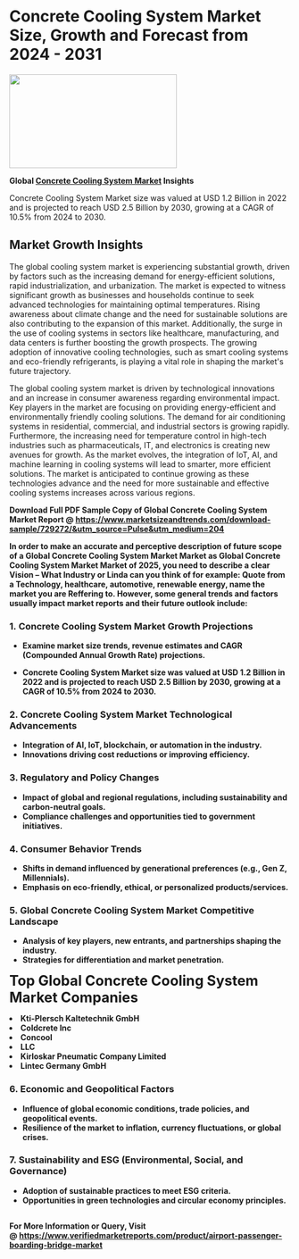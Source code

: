 <H1>Concrete Cooling System Market Size, Growth and Forecast from 2024 - 2031</H1><img class="aligncenter size-medium wp-image-584254" src="https://thirdeyenews.in/wp-content/uploads/2024/09/Global-Market-Research-300x168.jpeg" alt="" width="300" height="168" /><p><strong>Global&nbsp;<a href="https://www.marketsizeandtrends.com/download-sample/729272/&amp;utm_source=Pulse&amp;utm_medium=204">Concrete Cooling System Market</a> Insights</strong></p><p>Concrete Cooling System Market size was valued at USD 1.2 Billion in 2022 and is projected to reach USD 2.5 Billion by 2030, growing at a CAGR of 10.5% from 2024 to 2030.</p><p><h2>Market Growth Insights</h2> <p>The global cooling system market is experiencing substantial growth, driven by factors such as the increasing demand for energy-efficient solutions, rapid industrialization, and urbanization. The market is expected to witness significant growth as businesses and households continue to seek advanced technologies for maintaining optimal temperatures. Rising awareness about climate change and the need for sustainable solutions are also contributing to the expansion of this market. Additionally, the surge in the use of cooling systems in sectors like healthcare, manufacturing, and data centers is further boosting the growth prospects. The growing adoption of innovative cooling technologies, such as smart cooling systems and eco-friendly refrigerants, is playing a vital role in shaping the market's future trajectory.</p> <p><strong></strong></p> <p>The global cooling system market is driven by technological innovations and an increase in consumer awareness regarding environmental impact. Key players in the market are focusing on providing energy-efficient and environmentally friendly cooling solutions. The demand for air conditioning systems in residential, commercial, and industrial sectors is growing rapidly. Furthermore, the increasing need for temperature control in high-tech industries such as pharmaceuticals, IT, and electronics is creating new avenues for growth. As the market evolves, the integration of IoT, AI, and machine learning in cooling systems will lead to smarter, more efficient solutions. The market is anticipated to continue growing as these technologies advance and the need for more sustainable and effective cooling systems increases across various regions. <p><strong></p><p><span class=""><strong>Download Full PDF Sample Copy of Global Concrete Cooling System Market Report</strong> @ <a href="https://www.marketsizeandtrends.com/download-sample/729272/&amp;utm_source=Pulse&amp;utm_medium=204" target="_blank">https://www.marketsizeandtrends.com/download-sample/729272/&amp;utm_source=Pulse&amp;utm_medium=204</a></span></p><p>In order to make an accurate and perceptive description of future scope of a Global&nbsp;Concrete Cooling System Market Market as Global&nbsp;Concrete Cooling System Market Market of 2025, you need to describe a clear Vision &ndash; What Industry or Linda can you think of for example: Quote from a Technology, healthcare, automotive, renewable energy, name the market you are Reffering to. However, some general trends and factors usually impact market reports and their future outlook include:</p><h3>1.&nbsp;<strong>Concrete Cooling System Market Growth Projections</strong></h3><ul><li>Examine market size trends, revenue estimates and CAGR (Compounded Annual Growth Rate) projections.</li><li><p>Concrete Cooling System Market size was valued at USD 1.2 Billion in 2022 and is projected to reach USD 2.5 Billion by 2030, growing at a CAGR of 10.5% from 2024 to 2030.</p></li></ul><h3>2.&nbsp;<strong>Concrete Cooling System Market Technological Advancements</strong></h3><ul><li>Integration of AI, IoT, blockchain, or automation in the industry.</li><li>Innovations driving cost reductions or improving efficiency.</li></ul><h3>3.&nbsp;<strong>Regulatory and Policy Changes</strong></h3><ul><li>Impact of global and regional regulations, including sustainability and carbon-neutral goals.</li><li>Compliance challenges and opportunities tied to government initiatives.</li></ul><h3>4.&nbsp;<strong>Consumer Behavior Trends</strong></h3><ul><li>Shifts in demand influenced by generational preferences (e.g., Gen Z, Millennials).</li><li>Emphasis on eco-friendly, ethical, or personalized products/services.</li></ul><h3>5.&nbsp;<strong>Global Concrete Cooling System Market Competitive Landscape</strong></h3><ul><li>Analysis of key players, new entrants, and partnerships shaping the industry.</li><li>Strategies for differentiation and market penetration.</li></ul><p data-pm-slice="1 1 []"><span style="color: inherit; font-family: inherit; font-size: 25px;">Top Global Concrete Cooling System Market Companies</span></p><div class="" data-test-id=""><p><li>Kti-Plersch Kaltetechnik GmbH</li><li> Coldcrete Inc</li><li> Concool</li><li> LLC</li><li> Kirloskar Pneumatic Company Limited</li><li> Lintec Germany GmbH</li></p></div><h3>6.&nbsp;<strong>Economic and Geopolitical Factors</strong></h3><ul><li>Influence of global economic conditions, trade policies, and geopolitical events.</li><li>Resilience of the market to inflation, currency fluctuations, or global crises.</li></ul><h3>7.&nbsp;<strong>Sustainability and ESG (Environmental, Social, and Governance)</strong></h3><ul><li>Adoption of sustainable practices to meet ESG criteria.</li><li>Opportunities in green technologies and circular economy principles.</li></ul><h2><strong style="font-size: 14px;">For More Information or Query, Visit @&nbsp;</strong><a style="background-color: #ffffff; font-size: 14px;" href="https://www.marketsizeandtrends.com/report/concrete-cooling-system-market/" target="_blank">https://www.verifiedmarketreports.com/product/airport-passenger-boarding-bridge-market</a></h2>
